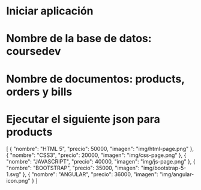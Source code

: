 # Iniciar aplicación 

# Nombre de la base de datos: coursedev
# Nombre de documentos: products, orders y bills

# Ejecutar el siguiente json para products
[
  {
      "nombre": "HTML 5",
      "precio": 50000,
      "imagen": "img/html-page.png"
  },
  {
      "nombre": "CSS3",
      "precio": 20000,
      "imagen": "img/css-page.png"
  },
  {
      "nombre": "JAVASCRIPT",
      "precio": 40000,
      "imagen": "img/js-page.png"
  },
  {
      "nombre": "BOOTSTRAP",
      "precio": 35000,
      "imagen": "img/bootstrap-5-1.svg"
  },
  {
      "nombre": "ANGULAR",
      "precio": 36000,
      "imagen": "img/angular-icon.png"
  }
]




